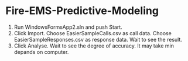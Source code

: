 # Fire-EMS-Predictive-Modeling
1. Run WindowsFormsApp2.sln and push Start.
2. Click Import. 
    Choose EasierSampleCalls.csv as call data. 
    Choose EasierSampleResponses.csv as response data.
   Wait to see the result.
3. Click Analyse. Wait to see the degree of accuracy. It may take min depands on computer.
